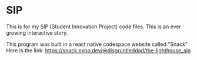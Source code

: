 # SIP
This is for my SIP (Student Innovation Project) code files. This is an ever growing interactive story.

This program was built in a react native codespace website called "Snack"
Here is the link: https://snack.expo.dev/@disgruntleddad/the-lighthouse_sip